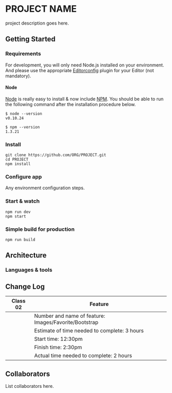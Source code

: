 # PROJECT NAME

project description goes here.

## Getting Started

### Requirements

For development, you will only need Node.js installed on your environment.
And please use the appropriate [Editorconfig](http://editorconfig.org/) plugin for your Editor (not mandatory).

#### Node

[Node](http://nodejs.org/) is really easy to install & now include [NPM](https://npmjs.org/).
You should be able to run the following command after the installation procedure
below.

    $ node --version
    v0.10.24

    $ npm --version
    1.3.21

### Install

    git clone https://github.com/ORG/PROJECT.git
    cd PROJECT
    npm install

### Configure app

Any environment configuration steps.

### Start & watch

    npm run dev
    npm start

### Simple build for production

    npm run build

## Architecture

### Languages & tools

## Change Log

| Class 02 | Feature |
| --- | --- |
| | Number and name of feature: Images/Favorite/Bootstrap |
| | Estimate of time needed to complete: 3 hours |
| | Start time: 12:30pm |
| | Finish time: 2:30pm |
| | Actual time needed to complete: 2 hours |

## Collaborators

List collaborators here.